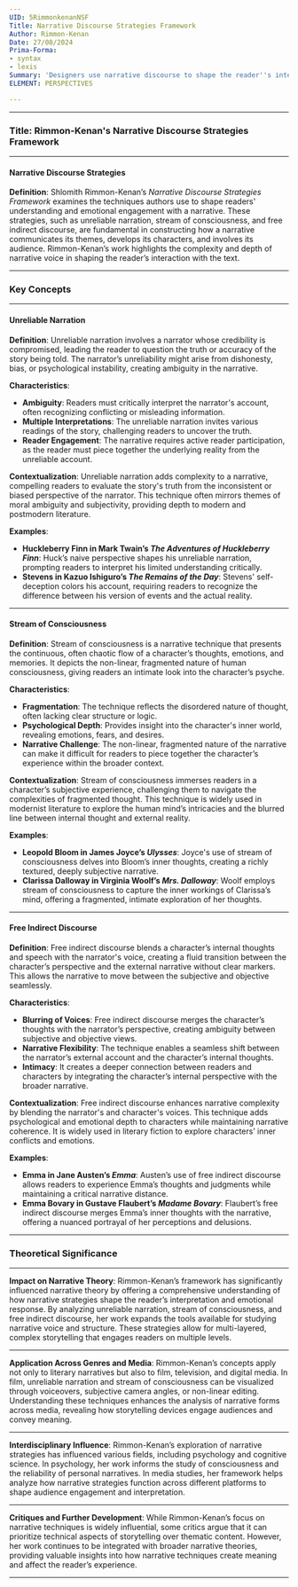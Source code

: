 ```yaml
---
UID: 5RimmonkenanNSF
Title: Narrative Discourse Strategies Framework
Author: Rimmon-Kenan
Date: 27/08/2024
Prima-Forma:
- syntax
- lexis
Summary: 'Designers use narrative discourse to shape the reader''s interpretation and understanding of narrative: unreliable narration, stream of consciousness, and free indirect discourse.'
ELEMENT: PERSPECTIVES

---
```


---

### Title: **Rimmon-Kenan's Narrative Discourse Strategies Framework**

---

#### Narrative Discourse Strategies

**Definition**: 
Shlomith Rimmon-Kenan’s *Narrative Discourse Strategies Framework* examines the techniques authors use to shape readers' understanding and emotional engagement with a narrative. These strategies, such as unreliable narration, stream of consciousness, and free indirect discourse, are fundamental in constructing how a narrative communicates its themes, develops its characters, and involves its audience. Rimmon-Kenan’s work highlights the complexity and depth of narrative voice in shaping the reader’s interaction with the text.

---

### Key Concepts

---

#### Unreliable Narration

**Definition**: 
Unreliable narration involves a narrator whose credibility is compromised, leading the reader to question the truth or accuracy of the story being told. The narrator’s unreliability might arise from dishonesty, bias, or psychological instability, creating ambiguity in the narrative.

**Characteristics**:
- **Ambiguity**: Readers must critically interpret the narrator's account, often recognizing conflicting or misleading information.
- **Multiple Interpretations**: The unreliable narration invites various readings of the story, challenging readers to uncover the truth.
- **Reader Engagement**: The narrative requires active reader participation, as the reader must piece together the underlying reality from the unreliable account.

**Contextualization**:
Unreliable narration adds complexity to a narrative, compelling readers to evaluate the story's truth from the inconsistent or biased perspective of the narrator. This technique often mirrors themes of moral ambiguity and subjectivity, providing depth to modern and postmodern literature. 

**Examples**:
- **Huckleberry Finn in Mark Twain’s *The Adventures of Huckleberry Finn***: Huck’s naive perspective shapes his unreliable narration, prompting readers to interpret his limited understanding critically.
- **Stevens in Kazuo Ishiguro’s *The Remains of the Day***: Stevens' self-deception colors his account, requiring readers to recognize the difference between his version of events and the actual reality.

---

#### Stream of Consciousness

**Definition**: 
Stream of consciousness is a narrative technique that presents the continuous, often chaotic flow of a character’s thoughts, emotions, and memories. It depicts the non-linear, fragmented nature of human consciousness, giving readers an intimate look into the character’s psyche.

**Characteristics**:
- **Fragmentation**: The technique reflects the disordered nature of thought, often lacking clear structure or logic.
- **Psychological Depth**: Provides insight into the character's inner world, revealing emotions, fears, and desires.
- **Narrative Challenge**: The non-linear, fragmented nature of the narrative can make it difficult for readers to piece together the character’s experience within the broader context.

**Contextualization**:
Stream of consciousness immerses readers in a character’s subjective experience, challenging them to navigate the complexities of fragmented thought. This technique is widely used in modernist literature to explore the human mind’s intricacies and the blurred line between internal thought and external reality.

**Examples**:
- **Leopold Bloom in James Joyce’s *Ulysses***: Joyce's use of stream of consciousness delves into Bloom’s inner thoughts, creating a richly textured, deeply subjective narrative.
- **Clarissa Dalloway in Virginia Woolf’s *Mrs. Dalloway***: Woolf employs stream of consciousness to capture the inner workings of Clarissa’s mind, offering a fragmented, intimate exploration of her thoughts.

---

#### Free Indirect Discourse

**Definition**: 
Free indirect discourse blends a character’s internal thoughts and speech with the narrator's voice, creating a fluid transition between the character’s perspective and the external narrative without clear markers. This allows the narrative to move between the subjective and objective seamlessly.

**Characteristics**:
- **Blurring of Voices**: Free indirect discourse merges the character’s thoughts with the narrator’s perspective, creating ambiguity between subjective and objective views.
- **Narrative Flexibility**: The technique enables a seamless shift between the narrator’s external account and the character’s internal thoughts.
- **Intimacy**: It creates a deeper connection between readers and characters by integrating the character’s internal perspective with the broader narrative.

**Contextualization**:
Free indirect discourse enhances narrative complexity by blending the narrator's and character's voices. This technique adds psychological and emotional depth to characters while maintaining narrative coherence. It is widely used in literary fiction to explore characters’ inner conflicts and emotions.

**Examples**:
- **Emma in Jane Austen’s *Emma***: Austen’s use of free indirect discourse allows readers to experience Emma’s thoughts and judgments while maintaining a critical narrative distance.
- **Emma Bovary in Gustave Flaubert’s *Madame Bovary***: Flaubert’s free indirect discourse merges Emma’s inner thoughts with the narrative, offering a nuanced portrayal of her perceptions and delusions.

---

### Theoretical Significance

---

**Impact on Narrative Theory**:
Rimmon-Kenan’s framework has significantly influenced narrative theory by offering a comprehensive understanding of how narrative strategies shape the reader’s interpretation and emotional response. By analyzing unreliable narration, stream of consciousness, and free indirect discourse, her work expands the tools available for studying narrative voice and structure. These strategies allow for multi-layered, complex storytelling that engages readers on multiple levels.

---

**Application Across Genres and Media**:
Rimmon-Kenan’s concepts apply not only to literary narratives but also to film, television, and digital media. In film, unreliable narration and stream of consciousness can be visualized through voiceovers, subjective camera angles, or non-linear editing. Understanding these techniques enhances the analysis of narrative forms across media, revealing how storytelling devices engage audiences and convey meaning.

---

**Interdisciplinary Influence**:
Rimmon-Kenan’s exploration of narrative strategies has influenced various fields, including psychology and cognitive science. In psychology, her work informs the study of consciousness and the reliability of personal narratives. In media studies, her framework helps analyze how narrative strategies function across different platforms to shape audience engagement and interpretation.

---

**Critiques and Further Development**:
While Rimmon-Kenan’s focus on narrative techniques is widely influential, some critics argue that it can prioritize technical aspects of storytelling over thematic content. However, her work continues to be integrated with broader narrative theories, providing valuable insights into how narrative techniques create meaning and affect the reader’s experience.

---
